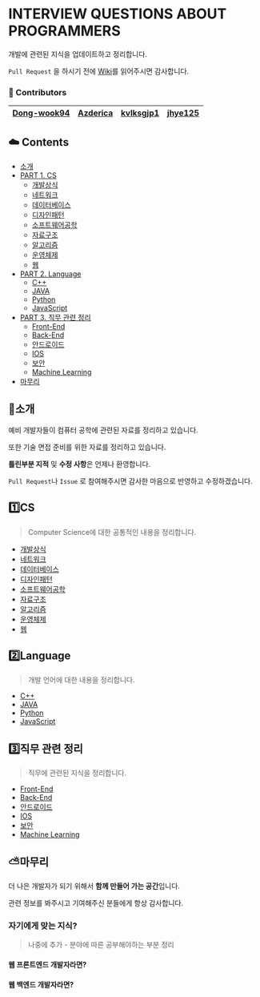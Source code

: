 # INTERVIEW QUESTIONS ABOUT PROGRAMMERS
개발에 관련된 지식을 업데이트하고 정리합니다.



`Pull Request` 을 하시기 전에 [Wiki](https://github.com/KNU-CS-Study/Tech-Interview/wiki)를 읽어주시면 감사합니다.


### :rainbow: Contributors
| [Dong-wook94](https://github.com/Dong-wook94) | [Azderica](https://github.com/Azderica) | [kvlksgjp1](https://github.com/kvlksgjp1) | [jhye125](https://github.com/jhye125) |
|:-------------------:|:-------------------:|:-------------------:|:-------------------:|



## :cloud: Contents

* [소개](https://github.com/KNU-CS-Study/Tech-Interview##소개)
* [PART 1. CS](https://github.com/KNU-CS-Study/Tech-Interview##CS)
  * [개발상식](./개발상식/README.md)
  * [네트워크](./네트워크/README.md)
  * [데이터베이스](./데이터베이스/README.md)
  * [디자인패턴](./디자인패턴/README.md)
  * [소프트웨어공학](./소프트웨어공학/README.md)
  * [자료구조](./자료구조/README.md)
  * [알고리즘](./알고리즘/README.md)
  * [운영체제](./운영체제/README.md)
  * [웹](./웹/README.md)
* [PART 2. Language](https://github.com/KNU-CS-Study/Tech-Interview##Language)
  * [C++](./C++/README.md)
  * [JAVA](./JAVA/README.md)
  * [Python](./Python/README.md)
  * [JavaScript](./JavaScript/README.md)
* [PART 3. 직무 관련 정리](https://github.com/KNU-CS-Study/Tech-Interview##직무-관련-정리)
  * [Front-End](./Front-End/README.md)
  * [Back-End](./Back-End/README.md)
  * [안드로이드](./안드로이드/README.md)
  * [IOS](./IOS/README.md)
  * [보안](./보안/README.md)
  * [Machine Learning](./MachineLearning/README.md)
* [마무리](https://github.com/KNU-CS-Study/Tech-Interview##마무리)



## :rainbow:소개

예비 개발자들이 컴퓨터 공학에 관련된 자료를 정리하고 있습니다.

또한 기술 면접 준비를 위한 자료를 정리하고 있습니다.

**틀린부분 지적** 및 **수정 사항**은 언제나 환영합니다.

 `Pull Request`나 `Issue` 로 참여해주시면 감사한 마음으로 반영하고 수정하겠습니다.



## :one:CS

> Computer Science에 대한 공통적인 내용을 정리합니다.

* [개발상식](./개발상식/README.md)
* [네트워크](./네트워크/README.md)
* [데이터베이스](./데이터베이스/README.md)
* [디자인패턴](./디자인패턴/READMD.md)
* [소프트웨어공학](./소프트웨어공학/README.md)
* [자료구조](./자료구조/README.md)
* [알고리즘](./알고리즘/README.md)
* [운영체제](./운영체제/README.md)
* [웹](./웹/README.md)



## :two:Language

> 개발 언어에 대한 내용을 정리합니다.

* [C++](./C++/README.md)
* [JAVA](./JAVA/README.md)
* [Python](./Python/README.md)
* [JavaScript](./JavaScript/README.md)



## :three:직무 관련 정리

> 직무에 관련된 지식을 정리합니다.

* [Front-End](./Front-End/README.md)
* [Back-End](./Back-End/README.md)
* [안드로이드](./안드로이드/README.md)
* [IOS](./IOS/README.md)
* [보안](./보안/README.md)
* [Machine Learning](./MachineLearning/README.md)



## :partly_sunny:마무리

더 나은 개발자가 되기 위해서 **함께 만들어 가는 공간**입니다.

관련 정보를 봐주시고 기여해주신 분들에게 항상 감사합니다.



### 자기에게 맞는 지식?

> 나중에 추가 - 분야에 따른 공부해야하는 부분 정리

#### 웹 프론트엔드 개발자라면?



#### 웹 백엔드 개발자라면?

